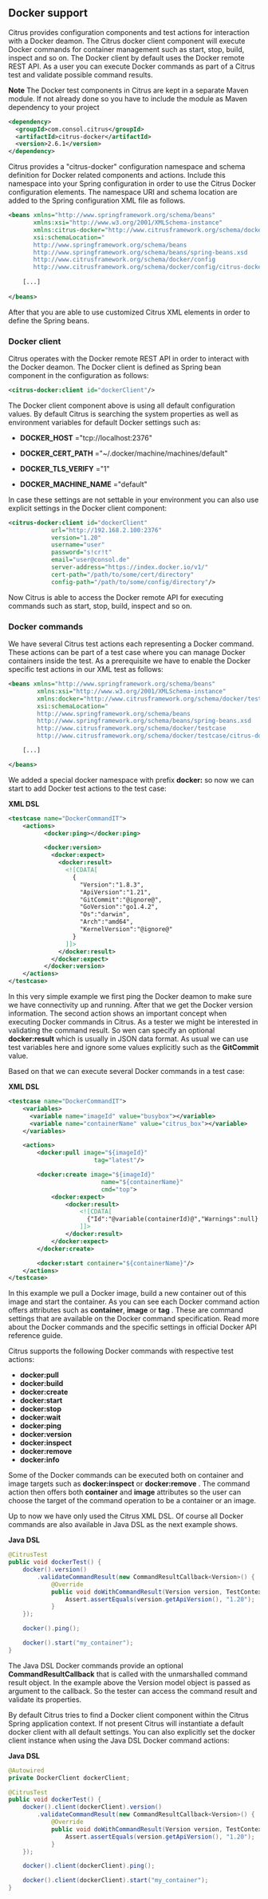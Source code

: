 ## Docker support

Citrus provides configuration components and test actions for interaction with a Docker deamon. The Citrus docker client component will execute Docker commands for container management such as start, stop, build, inspect and so on. The Docker client by default uses the Docker remote REST API. As a user you can execute Docker commands as part of a Citrus test and validate possible command results.

**Note**
The Docker test components in Citrus are kept in a separate Maven module. If not already done so you have to include the module as Maven dependency to your project

```xml
<dependency>
  <groupId>com.consol.citrus</groupId>
  <artifactId>citrus-docker</artifactId>
  <version>2.6.1</version>
</dependency>
```

Citrus provides a "citrus-docker" configuration namespace and schema definition for Docker related components and actions. Include this namespace into your Spring configuration in order to use the Citrus Docker configuration elements. The namespace URI and schema location are added to the Spring configuration XML file as follows.

```xml
<beans xmlns="http://www.springframework.org/schema/beans"
       xmlns:xsi="http://www.w3.org/2001/XMLSchema-instance"
       xmlns:citrus-docker="http://www.citrusframework.org/schema/docker/config"
       xsi:schemaLocation="
       http://www.springframework.org/schema/beans 
       http://www.springframework.org/schema/beans/spring-beans.xsd
       http://www.citrusframework.org/schema/docker/config
       http://www.citrusframework.org/schema/docker/config/citrus-docker-config.xsd">
       
    [...]
    
</beans>
```

After that you are able to use customized Citrus XML elements in order to define the Spring beans.

### Docker client

Citrus operates with the Docker remote REST API in order to interact with the Docker deamon. The Docker client is defined as Spring bean component in the configuration as follows:

```xml
<citrus-docker:client id="dockerClient"/>
```

The Docker client component above is using all default configuration values. By default Citrus is searching the system properties as well as environment variables for default Docker settings such as:

*  **DOCKER_HOST** ="tcp://localhost:2376"

*  **DOCKER_CERT_PATH** ="~/.docker/machine/machines/default"

*  **DOCKER_TLS_VERIFY** ="1"

*  **DOCKER_MACHINE_NAME** ="default"



In case these settings are not settable in your environment you can also use explicit settings in the Docker client component:

```xml
<citrus-docker:client id="dockerClient"
            url="http://192.168.2.100:2376"
            version="1.20"
            username="user"
            password="s!cr!t"
            email="user@consol.de"
            server-address="https://index.docker.io/v1/"
            cert-path="/path/to/some/cert/directory"
            config-path="/path/to/some/config/directory"/>
```

Now Citrus is able to access the Docker remote API for executing commands such as start, stop, build, inspect and so on.

### Docker commands

We have several Citrus test actions each representing a Docker command. These actions can be part of a test case where you can manage Docker containers inside the test. As a prerequisite we have to enable the Docker specific test actions in our XML test as follows:

```xml
<beans xmlns="http://www.springframework.org/schema/beans"
        xmlns:xsi="http://www.w3.org/2001/XMLSchema-instance"
        xmlns:docker="http://www.citrusframework.org/schema/docker/testcase"
        xsi:schemaLocation="
        http://www.springframework.org/schema/beans
        http://www.springframework.org/schema/beans/spring-beans.xsd
        http://www.citrusframework.org/schema/docker/testcase
        http://www.citrusframework.org/schema/docker/testcase/citrus-docker-testcase.xsd">

    [...]

</beans>
```

We added a special docker namespace with prefix **docker:** so now we can start to add Docker test actions to the test case:

**XML DSL** 

```xml
<testcase name="DockerCommandIT">
    <actions>
          <docker:ping></docker:ping>

          <docker:version>
            <docker:expect>
              <docker:result>
                <![CDATA[
                  {
                    "Version":"1.8.3",
                    "ApiVersion":"1.21",
                    "GitCommit":"@ignore@",
                    "GoVersion":"go1.4.2",
                    "Os":"darwin",
                    "Arch":"amd64",
                    "KernelVersion":"@ignore@"
                  }
                ]]>
              </docker:result>
            </docker:expect>
          </docker:version>
    </actions>
</testcase>
```

In this very simple example we first ping the Docker deamon to make sure we have connectivity up and running. After that we get the Docker version information. The second action shows an important concept when executing Docker commands in Citrus. As a tester we might be interested in validating the command result. So wen can specify an optional **docker:result** which is usually in JSON data format. As usual we can use test variables here and ignore some values explicitly such as the **GitCommit** value.

Based on that we can execute several Docker commands in a test case:

**XML DSL** 

```xml
<testcase name="DockerCommandIT">
    <variables>
      <variable name="imageId" value="busybox"></variable>
      <variable name="containerName" value="citrus_box"></variable>
    </variables>

    <actions>
        <docker:pull image="${imageId}"
                        tag="latest"/>

        <docker:create image="${imageId}"
                          name="${containerName}"
                          cmd="top">
            <docker:expect>
                <docker:result>
                    <![CDATA[
                      {"Id":"@variable(containerId)@","Warnings":null}
                    ]]>
                </docker:result>
            </docker:expect>
        </docker:create>

        <docker:start container="${containerName}"/>
    </actions>
</testcase>
```

In this example we pull a Docker image, build a new container out of this image and start the container. As you can see each Docker command action offers attributes such as **container**, **image** or **tag** . These are command settings that are available on the Docker command specification. Read more about the Docker commands and the specific settings in official Docker API reference guide.

Citrus supports the following Docker commands with respective test actions:

*  **docker:pull** 
*  **docker:build** 
*  **docker:create** 
*  **docker:start** 
*  **docker:stop** 
*  **docker:wait** 
*  **docker:ping** 
*  **docker:version** 
*  **docker:inspect** 
*  **docker:remove** 
*  **docker:info** 

Some of the Docker commands can be executed both on container and image targets such as **docker:inspect** or **docker:remove** . The command action then offers both **container** and **image** attributes so the user can choose the target of the command operation to be a container or an image.

Up to now we have only used the Citrus XML DSL. Of course all Docker commands are also available in Java DSL as the next example shows.

**Java DSL** 

```java
@CitrusTest
public void dockerTest() {
    docker().version()
        .validateCommandResult(new CommandResultCallback<Version>() {
            @Override
            public void doWithCommandResult(Version version, TestContext context) {
                Assert.assertEquals(version.getApiVersion(), "1.20");
            }
    });

    docker().ping();

    docker().start("my_container");
}
```

The Java DSL Docker commands provide an optional **CommandResultCallback** that is called with the unmarshalled command result object. In the example above the Version model object is passed as argument to the callback. So the tester can access the command result and validate its properties.

By default Citrus tries to find a Docker client component within the Citrus Spring application context. If not present Citrus will instantiate a default docker client with all default settings. You can also explicitly set the docker client instance when using the Java DSL Docker command actions:

**Java DSL** 

```java
@Autowired
private DockerClient dockerClient;

@CitrusTest
public void dockerTest() {
    docker().client(dockerClient).version()
        .validateCommandResult(new CommandResultCallback<Version>() {
            @Override
            public void doWithCommandResult(Version version, TestContext context) {
                Assert.assertEquals(version.getApiVersion(), "1.20");
            }
    });

    docker().client(dockerClient).ping();

    docker().client(dockerClient).start("my_container");
}
```

